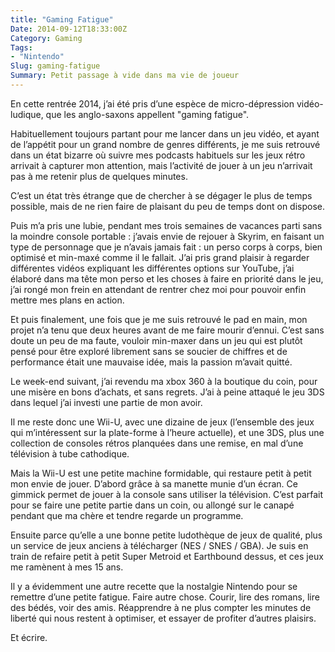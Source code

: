 ```yaml
---
title: "Gaming Fatigue"
Date: 2014-09-12T18:33:00Z
Category: Gaming
Tags: 
- "Nintendo"
Slug: gaming-fatigue
Summary: Petit passage à vide dans ma vie de joueur
---
```


En cette rentrée 2014, j’ai été pris d’une espèce de micro-dépression vidéo-ludique, que les anglo-saxons appellent "gaming fatigue".

Habituellement toujours partant pour me lancer dans un jeu vidéo, et ayant de l’appétit pour un grand nombre de genres différents, je me suis retrouvé dans un état bizarre où suivre mes podcasts habituels sur les jeux rétro arrivait à capturer mon attention, mais l’activité de jouer à un jeu n’arrivait pas à me retenir plus de quelques minutes.

C’est un état très étrange que de chercher à se dégager le plus de temps possible, mais de ne rien faire de plaisant du peu de temps dont on dispose.

Puis m’a pris une lubie, pendant mes trois semaines de vacances parti sans la moindre console portable : j’avais envie de rejouer à Skyrim, en faisant un type de personnage que je n’avais jamais fait : un perso corps à corps, bien optimisé et min-maxé comme il le fallait. J’ai pris grand plaisir à regarder différentes vidéos expliquant les différentes options sur YouTube, j’ai élaboré dans ma tête mon perso et les choses à faire en priorité dans le jeu, j’ai rongé mon frein en attendant de rentrer chez moi pour pouvoir enfin mettre mes plans en action.

Et puis finalement, une fois que je me suis retrouvé le pad en main, mon projet n’a tenu que deux heures avant de me faire mourir d’ennui. C’est sans doute un peu de ma faute, vouloir min-maxer dans un jeu qui est plutôt pensé pour être exploré librement sans se soucier de chiffres et de performance était une mauvaise idée, mais la passion m’avait quitté.

Le week-end suivant, j’ai revendu ma xbox 360 à la boutique du coin, pour une misère en bons d’achats, et sans regrets. J’ai à peine attaqué le jeu 3DS dans lequel j’ai investi une partie de mon avoir.

Il me reste donc une Wii-U, avec une dizaine de jeux (l’ensemble des jeux qui m’intéressent sur la plate-forme à l’heure actuelle), et une 3DS, plus une collection de consoles rétros planquées dans une remise, en mal d’une télévision à tube cathodique.

Mais la Wii-U est une petite machine formidable, qui restaure petit à petit mon envie de jouer.
D’abord grâce à sa manette munie d’un écran. Ce gimmick permet de jouer à la console sans utiliser la télévision. C’est parfait pour se faire une petite partie dans un coin, ou allongé sur le canapé pendant que ma chère et tendre regarde un programme.

Ensuite parce qu’elle a une bonne petite ludothèque de jeux de qualité, plus un service de jeux anciens à télécharger (NES / SNES / GBA). Je suis en train de refaire petit à petit Super Metroid et Earthbound dessus, et ces jeux me ramènent à mes 15 ans.

Il y a évidemment une autre recette que la nostalgie Nintendo pour se remettre d’une petite fatigue. Faire autre chose. Courir, lire des romans, lire des bédés, voir des amis. Réapprendre à ne plus compter les minutes de liberté qui nous restent à optimiser, et essayer de profiter d’autres plaisirs.

Et écrire.
